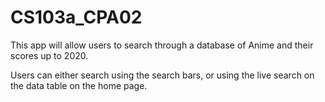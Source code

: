 # CS103a_CPA02

This app will allow users to search through a database of Anime and their scores up to 2020. 

Users can either search using the search bars, or using the live search on the data table on the home page.
